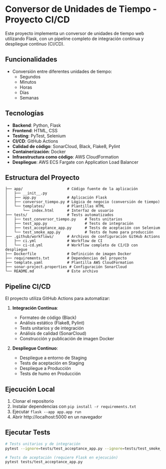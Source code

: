 # Conversor de Unidades de Tiempo - Proyecto CI/CD

Este proyecto implementa un conversor de unidades de tiempo web utilizando Flask, con un pipeline completo de integración continua y despliegue continuo (CI/CD). 

## Funcionalidades

- Conversión entre diferentes unidades de tiempo:
  - Segundos
  - Minutos
  - Horas
  - Días
  - Semanas

## Tecnologías

- **Backend**: Python, Flask
- **Frontend**: HTML, CSS
- **Testing**: PyTest, Selenium
- **CI/CD**: GitHub Actions
- **Calidad de código**: SonarCloud, Black, Flake8, Pylint
- **Containerización**: Docker
- **Infraestructura como código**: AWS CloudFormation
- **Despliegue**: AWS ECS Fargate con Application Load Balancer

## Estructura del Proyecto

```
├── app/                    # Código fuente de la aplicación
│   ├── __init__.py
│   ├── app.py              # Aplicación Flask
│   ├── conversor_tiempo.py # Lógica de negocio (conversión de tiempo)
│   └── templates/          # Plantillas HTML
│       └── index.html      # Interfaz de usuario
├── tests/                  # Tests automatizados
│   ├── test_conversor_tiempo.py    # Tests unitarios
│   ├── test_app.py                 # Tests de integración
│   ├── test_acceptance_app.py      # Tests de aceptación con Selenium
│   └── test_smoke_app.py           # Tests de humo para producción
├── .github/workflows/      # Archivos de configuración GitHub Actions
│   ├── ci.yml              # Workflow de CI
│   └── ci-cd.yml           # Workflow completo de CI/CD con despliegue
├── Dockerfile              # Definición de imagen Docker
├── requirements.txt        # Dependencias del proyecto
├── template.yaml           # Plantilla AWS CloudFormation
├── sonar-project.properties # Configuración SonarCloud
└── README.md               # Este archivo
```

## Pipeline CI/CD

El proyecto utiliza GitHub Actions para automatizar:

1. **Integración Continua**:
   - Formateo de código (Black)
   - Análisis estático (Flake8, Pylint)
   - Tests unitarios y de integración
   - Análisis de calidad (SonarCloud)
   - Construcción y publicación de imagen Docker

2. **Despliegue Continuo**:
   - Despliegue a entorno de Staging
   - Tests de aceptación en Staging
   - Despliegue a Producción
   - Tests de humo en Producción

## Ejecución Local

1. Clonar el repositorio
2. Instalar dependencias con `pip install -r requirements.txt`
3. Ejecutar `flask --app app.app run`
4. Abrir http://localhost:5000 en un navegador

## Ejecutar Tests

```bash
# Tests unitarios y de integración
pytest --ignore=tests/test_acceptance_app.py --ignore=tests/test_smoke_app.py

# Tests de aceptación (requiere Flask en ejecución)
pytest tests/test_acceptance_app.py
